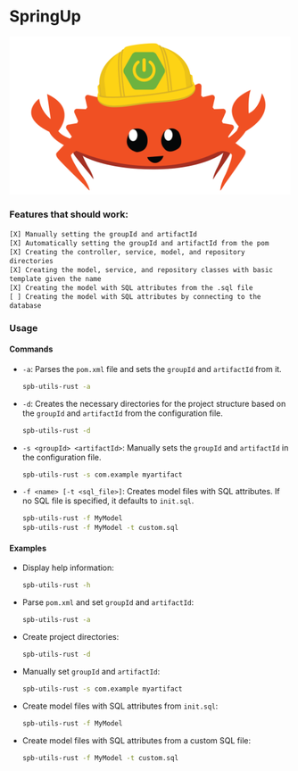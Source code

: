 # SpringUp

![SpringUp Logo](resource/SpringUp.png)


### Features that should work:  
    [X] Manually setting the groupId and artifactId  
    [X] Automatically setting the groupId and artifactId from the pom  
    [X] Creating the controller, service, model, and repository directories  
    [X] Creating the model, service, and repository classes with basic template given the name  
    [X] Creating the model with SQL attributes from the .sql file
    [ ] Creating the model with SQL attributes by connecting to the database

### Usage

#### Commands

- `-a`: Parses the `pom.xml` file and sets the `groupId` and `artifactId` from it.
    ```sh
    spb-utils-rust -a
    ```

- `-d`: Creates the necessary directories for the project structure based on the `groupId` and `artifactId` from the configuration file.
    ```sh
    spb-utils-rust -d
    ```

- `-s <groupId> <artifactId>`: Manually sets the `groupId` and `artifactId` in the configuration file.
    ```sh
    spb-utils-rust -s com.example myartifact
    ```

- `-f <name> [-t <sql_file>]`: Creates model files with SQL attributes. If no SQL file is specified, it defaults to `init.sql`.
    ```sh
    spb-utils-rust -f MyModel
    spb-utils-rust -f MyModel -t custom.sql
    ```

#### Examples

- Display help information:
    ```sh
    spb-utils-rust -h
    ```

- Parse `pom.xml` and set `groupId` and `artifactId`:
    ```sh
    spb-utils-rust -a
    ```

- Create project directories:
    ```sh
    spb-utils-rust -d
    ```

- Manually set `groupId` and `artifactId`:
    ```sh
    spb-utils-rust -s com.example myartifact
    ```

- Create model files with SQL attributes from `init.sql`:
    ```sh
    spb-utils-rust -f MyModel
    ```

- Create model files with SQL attributes from a custom SQL file:
    ```sh
    spb-utils-rust -f MyModel -t custom.sql
    ```